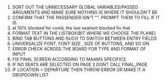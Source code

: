 1. SORT OUT THE UNNECESSARY GLOBAL VARIABLES/PASSED ARGUMENTS AND MAKE SURE NOTHING IS WHERE IT SHOULDN'T BE
2. CONFIRM THAT THE PASSENGER ISN'T "". PROMPT THEM TO FILL IF IT IS.
3. at 50% blocked for covid, the last seatisnt blocked fix that
4. FORMAT TEXT IN THE LISTBOX(BIT WHERE WE CHOOSE THE PLANE)
5. BIND TAB BUTTONS AND SUCH TO SWITCH BETWEEN ENTRY FIELDS
6. UNIVERSALIZE FONT, FONT SIZE , SIZE OF BUTTONS, AND SO ON
7. ERROR CHECK ACROSS THE BOARD FOR TYPE AND FORMAT OF INPUT
8. FIX FINAL SCREEN ACCORDING TO MAAMS SPECIFICS
9. IF NO SEATS ARE SELECTED ON PAGE 2 DONT CALL FINAL_PAGE
10. IF LOCATION = DEPARTURE THEN THROW ERROR OR MAKE IT A DROPDOWN LIST
